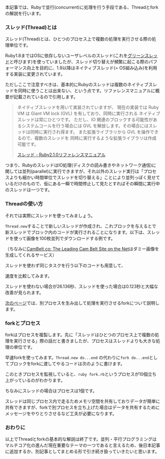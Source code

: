 本記事では、Rubyで並行(concurrent)に処理を行う手段である、Threadとforkの解説を行います。


### スレッド(Thread)とは

スレッド(Thread)とは、ひとつのプロセス上で複数の処理を実行させる際の処理単位です。

Ruby1.8まではOSに依存しないユーザレベルのスレッド(これを[グリーンスレッド](http://ja.wikipedia.org/wiki/%E3%82%B0%E3%83%AA%E3%83%BC%E3%83%B3%E3%82%B9%E3%83%AC%E3%83%83%E3%83%89)と呼びます)を使っていましたが、スレッド切り替えが頻繁に起こる際のパフォーマンス向上を目的に、1.9以降はネイティブスレッド(= OS組み込み)を利用する実装に変更されています。

ただしここで注意すべきは、基本的にRubyのスレッドは複数のネイティブスレッドを同時に使うことは出来ない、という点です。リファレンスマニュアルに概要が記載されているので引用します。

> ネイティブスレッドを用いて実装されていますが、 現在の実装では Ruby VM は Giant VM lock (GVL) を有しており、同時に実行される ネイティブスレッドは常にひとつです。 ただし、IO 関連のブロックする可能性があるシステムコールを行う場合には GVL を解放します。その場合にはスレッドは同時に実行され得ます。 また拡張ライブラリから GVL を操作できるので、複数のスレッドを 同時に実行するような拡張ライブラリは作成可能です。
>
> [スレッド - Ruby2.1.0リファレンスマニュアル](http://docs.ruby-lang.org/ja/2.1.0/doc/spec=2fthread.html)

つまり、RubyのスレッドはIO処理(ディスクの読み書きやネットワーク通信)に関しては並列(parallel)に実行できますが、それ以外のスレッド実行は「プロセスよりも細かい時間単位でスレッドを切り替える」ことにより並列っぽく見せているだけのもので、仮にある一瞬で時間停止して見たとすればその瞬間に実行中のスレッドは一つです。


### Threadの使い方

それでは実際にスレッドを使ってみましょう。

`Thread.new`することで新しいスレッドが作成され、これブロックを与えるとで新スレッドでブロック内のコードが実行されることになります。以下は、スレッドを使って画像を100枚並列でダウンロードする例です。

（ちなみに[CamBelt.co: The Leading Cam Belt Site on the Net](http://cambelt.co/)はダミー画像を生成してくれるサービス）

<script src="https://gist.github.com/759e37d33b7298787ad1.js?file=thread.rb"></script>

スレッドを使わず同じタスクを行う以下のコードも用意して、

<script src="https://gist.github.com/759e37d33b7298787ad1.js?file=no_thread.rb"></script>

速度を比較してみます。

<script src="https://gist.github.com/759e37d33b7298787ad1.js?file=time.sh"></script>

スレッドを使わない場合が26.136秒、スレッドを使った場合は0.123秒と大幅な改善が見られます。


[次のページ](/gm/gc/446444/2/)では、別プロセスを生み出して処理を実行させるforkについて説明します。

<div style="page-break-after: always"><span style="display: none">&nbsp;</span></div>


### forkとプロセス

forkはプロセスを複製します。先に「スレッドはひとつのプロセス上で複数の処理を実行させる」際の話だと書きましたが、プロセスはスレッドよりも大きな処理の単位です。

早速forkを使ってみます。`Thread.new do...end` の代わりに`fork do...end`としてブロックをforkに渡してやるコードは次のように書けます。

<script src="https://gist.github.com/759e37d33b7298787ad1.js?file=fork.rb"></script>

このときプロセスを監視していると、`ruby fork.rb`というプロセスが10個立ち上がっているのがわかります。

<script src="https://gist.github.com/759e37d33b7298787ad1.js?file=ps_fork.sh"></script>

ちなみにスレッドの場合はプロセスは1個です。

<script src="https://gist.github.com/759e37d33b7298787ad1.js?file=ps_thread.sh"></script>

スレッドは同じプロセス内で走るためメモリ空間を共有しておりデータが簡単に共有できますが、forkで別プロセスを立ち上げた場合はデータを共有するためにメッセージをやりとりさせるなど工夫が必要になります。


### おわりに

以上でThreadとforkの基本的な解説は終了です。並列・平行プログラミングはマルチコア化の進んだ現在重要なテーマの一つであると言えるため、後日本記事に追加するか、別記事としてまとめる形で引き続き扱っていきたいと思います。
